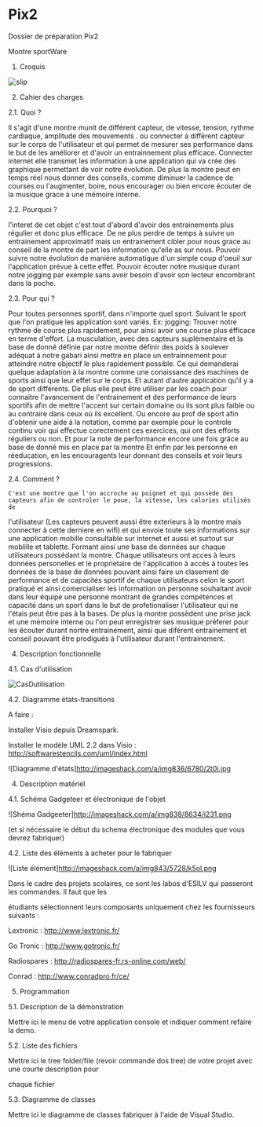 Pix2
====

Dossier de préparation Pix2

Montre sportWare

 

1. Croquis 

![slip](http://nsa33.casimages.com/img/2014/05/13/14051303115295968.jpg)

 

2. Cahier des charges 

2.1. Quoi ? 

Il s'agit d'une montre munit de différent capteur, de vitesse, tension, rythme cardiaque, amplitude des mouvements . 
ou connecter à différent capteur sur le corps de l'utilisateur et qui permet de mesurer ses performance dans le but de 
les améliorer et d'avoir un entrainnement plus efficace.
Connecter internet elle transmet les information à une application qui va crée des graphique permettant de voir notre évolution.
De plus la montre peut en temps réel nous donner des conseils, comme diminuer la cadence de courses ou l'augmenter, boire, nous encourager
ou bien encore écouter de la musique grace à une mémoire interne.

 

2.2. Pourquoi ? 

l'interet de cet objet c'est tout d'abord d'avoir des entrainements plus régulier et donc plus efficace. De ne plus perdre de temps 
à suivre un entrainement approximatif mais un entrainement cibler pour nous grace au conseil de la montre de part les information qu'elle 
as sur nous.
Pouvoir suivre notre évolution de manière automatique d'un simple coup d'oeuil sur l'application prévue à cette effet.
Pouvoir écouter notre musique durant notre jogging par exemple sans avoir besoin d'avoir son lecteur encombrant dans la poche.

 

2.3. Pour qui ? 

   Pour toutes personnes sportif, dans n'importe quel sport. Suivant le sport que l'on pratique les application sont variés.
Ex: 
	jogging: Trouver notre rythme de course plus rapidement, pour ainsi avoir une course plus éfficace en terme d'effort.
	La musculation, avec des capteurs suplémentaire et la base de donné définie par notre montre définir des poids à soulever
adéquat à notre gabari ainsi mettre en place un entrainnement pour atteindre notre objectif le plus rapidement possible. Ce 
qui demanderai quelque adaptation à la montre comme une conaissance des machines de sports ainsi que leur effet sur le corps.
	Et autant d'autre application qu'il y a de sport différents.
	De plus elle peut être utiliser par les coach pour connaitre l'avancement de l'entrainement et des performance de leurs sportifs
afin de mettre l'accent sur certain domaine ou ils sont plus faible ou au contraire dans ceux où ils excellent.
	Ou encore au prof de sport afin d'obtenir une aide à la notation, comme par exemple pour le controle continu voir qui effectue corectement
 ces exercices, qui ont des efforts réguliers ou non. Et pour la note de performance encore une fois grâce au base de donné mis en place par la montre
	Et enfin par les personne en réeducation, en les encouragents leur donnant des conseils et voir leurs progressions.

 

2.4. Comment ? 

	C'est une montre que l'on accroche au poignet et qui possède des capteurs afin de controler le poue, la vitesse, les calories utilisés de 
l'utilisateur (Les capteurs peuvent aussi être exterieurs à la montre mais connecter à cette derniere en wifi) et qui envoie toute ses informations 
sur une application mobille consultable sur internet et aussi et surtout sur moblille et tablette. 
Formant ainsi une base de données sur chaque utilisateurs possédant la montre. Chaque utilisateurs ont acces à leurs données personelles
et le proprietaire de l'application à accès à toutes les données de la base de données pouvant ainsi faire un clasement de performance et de 
capacités sportif de chaque utilisateurs celon le sport pratiqué et ainsi comercialiser les information on personne souhaitant avoir dans leur équipe
une personne montrant de grandes compétences et capacité dans un sport dans le but de profetionaliser l'utilisateur qui ne l'étais peut être pas à la bases.
	De plus la montre possèdent une prise jack et une mémoire interne ou l'on peut enregistrer ses musique préferer pour les écouter durant nortre 
entrainement, ainsi que diférent entrainement et conseil pouvant être prodigués à l'utilisateur durant l'entrainement.
  
 

4. Description fonctionnelle 

4.1. Cas d'utilisation 

![CasDutilisation](http://nsa34.casimages.com/img/2014/05/13/140513031359959420.jpg)

 

4.2. Diagramme états-transitions 

A faire : 

Installer Visio depuis Dreamspark. 

Installer le modèle UML 2.2 dans Visio : http://softwarestencils.com/uml/index.html 

 

![Diagramme d'états]http://imageshack.com/a/img836/6780/2t0i.jpg

 

4. Description matériel 

4.1. Schéma Gadgeteer et électronique de l'objet 

![Shéma Gadgeeter]http://imageshack.com/a/img838/8634/i231.png

(et si nécessaire le début du schema électronique des modules que vous devrez fabriquer) 

 

4.2. Liste des éléments à acheter pour le fabriquer 

![Liste élément]http://imageshack.com/a/img843/5728/k5ol.png


 

Dans le cadre des projets scolaires, ce sont les labos d'ESILV qui passeront les commandes. Il faut que les 

étudiants sélectionnent leurs composants uniquement chez les fournisseurs suivants : 

Lextronic : http://www.lextronic.fr/ 

Go Tronic : http://www.gotronic.fr/ 

Radiospares : http://radiospares-fr.rs-online.com/web/ 

Conrad : http://www.conradpro.fr/ce/ 

 

5. Programmation 

5.1. Description de la démonstration 

Mettre ici le menu de votre application console et indiquer comment refaire la demo. 

 

5.2. Liste des fichiers 

Mettre ici le tree folder/file (revoir commande dos tree) de votre projet avec une courte description pour 

chaque fichier 

 

5.3. Diagramme de classes 

Mettre ici le diagramme de classes fabriquer à l'aide de Visual Studio.
